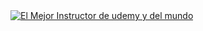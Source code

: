 <a href="https://codigoconjuan.com/">
    <img src="https://raw.githubusercontent.com/codigoconjuan/devstagram/main/banner.jpg" alt="El Mejor Instructor de udemy y del mundo">
</a>
